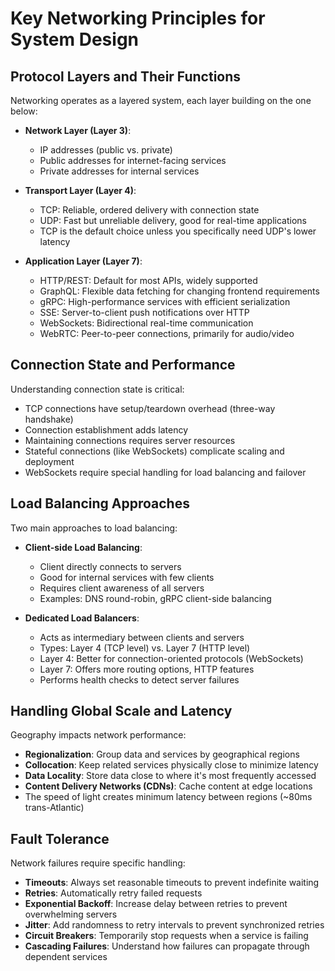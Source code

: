 # Key Networking Principles for System Design

## Protocol Layers and Their Functions

Networking operates as a layered system, each layer building on the one below:

- **Network Layer (Layer 3)**:

  - IP addresses (public vs. private)
  - Public addresses for internet-facing services
  - Private addresses for internal services

- **Transport Layer (Layer 4)**:

  - TCP: Reliable, ordered delivery with connection state
  - UDP: Fast but unreliable delivery, good for real-time applications
  - TCP is the default choice unless you specifically need UDP's lower latency

- **Application Layer (Layer 7)**:
  - HTTP/REST: Default for most APIs, widely supported
  - GraphQL: Flexible data fetching for changing frontend requirements
  - gRPC: High-performance services with efficient serialization
  - SSE: Server-to-client push notifications over HTTP
  - WebSockets: Bidirectional real-time communication
  - WebRTC: Peer-to-peer connections, primarily for audio/video

## Connection State and Performance

Understanding connection state is critical:

- TCP connections have setup/teardown overhead (three-way handshake)
- Connection establishment adds latency
- Maintaining connections requires server resources
- Stateful connections (like WebSockets) complicate scaling and deployment
- WebSockets require special handling for load balancing and failover

## Load Balancing Approaches

Two main approaches to load balancing:

- **Client-side Load Balancing**:

  - Client directly connects to servers
  - Good for internal services with few clients
  - Requires client awareness of all servers
  - Examples: DNS round-robin, gRPC client-side balancing

- **Dedicated Load Balancers**:
  - Acts as intermediary between clients and servers
  - Types: Layer 4 (TCP level) vs. Layer 7 (HTTP level)
  - Layer 4: Better for connection-oriented protocols (WebSockets)
  - Layer 7: Offers more routing options, HTTP features
  - Performs health checks to detect server failures

## Handling Global Scale and Latency

Geography impacts network performance:

- **Regionalization**: Group data and services by geographical regions
- **Collocation**: Keep related services physically close to minimize latency
- **Data Locality**: Store data close to where it's most frequently accessed
- **Content Delivery Networks (CDNs)**: Cache content at edge locations
- The speed of light creates minimum latency between regions (~80ms trans-Atlantic)

## Fault Tolerance

Network failures require specific handling:

- **Timeouts**: Always set reasonable timeouts to prevent indefinite waiting
- **Retries**: Automatically retry failed requests
- **Exponential Backoff**: Increase delay between retries to prevent overwhelming servers
- **Jitter**: Add randomness to retry intervals to prevent synchronized retries
- **Circuit Breakers**: Temporarily stop requests when a service is failing
- **Cascading Failures**: Understand how failures can propagate through dependent services
